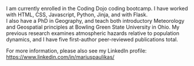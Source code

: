 I am currently enrolled in the Coding Dojo coding bootcamp.   I have worked with HTML, CSS, Javascript, Python, Jinja, and with Flask.  
I also have a PhD in Geography, and teach both introductory Meteorology and Geospatial principles at Bowling Green State University in Ohio.  My previous research examines atmospheric hazards relative to population dynamics, and I have five first-author peer-reviewed publications total.  

For more information, please also see my LinkedIn profile:
https://www.linkedin.com/in/mariuspaulikas/


<!--
**MrMariusKentState/MrMariusKentState** is a ✨ _special_ ✨ repository because its `README.md` (this file) appears on your GitHub profile.

Here are some ideas to get you started:

- 🔭 I’m currently working on ...
- 🌱 I’m currently learning ...
- 👯 I’m looking to collaborate on ...
- 🤔 I’m looking for help with ...
- 💬 Ask me about ...
- 📫 How to reach me: ...
- 😄 Pronouns: ...
- ⚡ Fun fact: ...
-->
